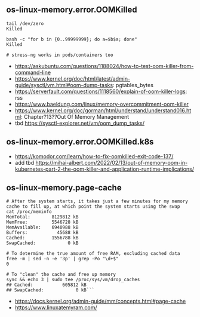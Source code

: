 ## os-linux-memory.error.OOMKilled

```
tail /dev/zero
Killed

bash -c "for b in {0..99999999}; do a=$b$a; done"
Killed

# stress-ng works in pods/containers too
```

- https://askubuntu.com/questions/1188024/how-to-test-oom-killer-from-command-line
- https://www.kernel.org/doc/html/latest/admin-guide/sysctl/vm.html#oom-dump-tasks: pgtables_bytes
- https://serverfault.com/questions/1118560/explain-of-oom-killer-logs: rss
- https://www.baeldung.com/linux/memory-overcommitment-oom-killer
- https://www.kernel.org/doc/gorman/html/understand/understand016.html: Chapter?13??Out Of Memory Management
- tbd https://sysctl-explorer.net/vm/oom_dump_tasks/
  
## os-linux-memory.error.OOMKilled.k8s

- https://komodor.com/learn/how-to-fix-oomkilled-exit-code-137/
- add tbd https://mihai-albert.com/2022/02/13/out-of-memory-oom-in-kubernetes-part-2-the-oom-killer-and-application-runtime-implications/

## os-linux-memory.page-cache

```
# After the system starts, it takes just a few minutes for my memory cache to fill up, at which point the system starts using the swap
cat /proc/meminfo
MemTotal:        8129812 kB
MemFree:         5546728 kB
MemAvailable:    6940988 kB
Buffers:           45688 kB
Cached:          1556788 kB
SwapCached:            0 kB

# To determine the true amount of free RAM, excluding cached data
free -m | sed -n -e '3p' | grep -Po "\d+$"
0

# To "clean" the cache and free up memory
sync && echo 3 | sudo tee /proc/sys/vm/drop_caches
## Cached:           605812 kB
## SwapCached:            0 kB```
```

- https://docs.kernel.org/admin-guide/mm/concepts.html#page-cache
- https://www.linuxatemyram.com/
